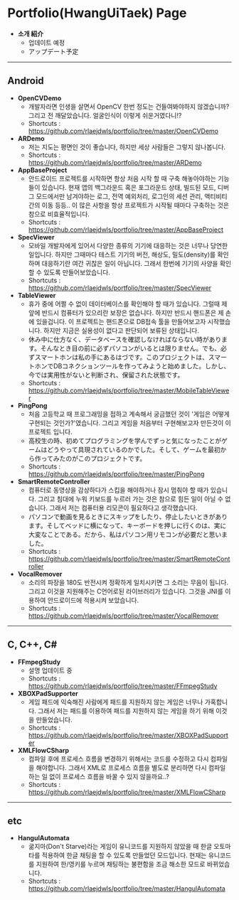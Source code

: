 ﻿Portfolio(HwangUiTaek) Page
============

 * **소개 紹介**
   * 업데이트 예정
   * アップデート予定

* * *

Android
-------------

 * **OpenCVDemo**
   * 개발자라면 인생을 살면서 OpenCV 한번 정도는 건들여봐야하지 않겠습니까? 그리고 전 깨달았습니다. 얼굴인식이 이렇게 쉬운거였다니!?
   * Shortcuts : https://github.com/rlaejdwls/portfolio/tree/master/OpenCVDemo
 * **ARDemo**
   * 저는 지도는 평면인 것이 좋습니다, 하지만 세상 사람들은 그렇지 않나봅니다.
   * Shortcuts : https://github.com/rlaejdwls/portfolio/tree/master/ARDemo
 * **AppBaseProject**
   * 안드로이드 프로젝트를 시작하면 항상 처음 시작 할 때 구축 해놓아야하는 기능들이 있습니다. 현재 앱의 백그라운드 혹은 포그라운드 상태, 빌드된 모드, 디버그 모드에서만 남겨야하는 로그, 전역 예외처리, 로그인의 세션 관리, 액티비티 간의 이동 등등.. 이 많은 사항을 항상 프로젝트가 시작될 때마다 구축하는 것은 참으로 비효율적입니다.
   * Shortcuts : https://github.com/rlaejdwls/portfolio/tree/master/AppBaseProject
 * **SpecViewer**
   * 모바일 개발자에게 있어서 다양한 종류의 기기에 대응하는 것은 너무나 당연한 일입니다. 하지만 그때마다 테스트 기기의 버전, 해상도, 밀도(density)를 확인하며 대응하기란 여간 귀찮은 일이 아닙니다. 그래서 한번에 기기의 사양을 확인 할 수 있도록 만들어보았습니다.
   * Shortcuts : https://github.com/rlaejdwls/portfolio/tree/master/SpecViewer
 * **TableViewer**
   * 휴가 중에 어쩔 수 없이 데이터베이스를 확인해야 할 때가 있습니다. 그럴때 제 앞에 반드시 컴퓨터가 있으리란 보장은 없습니다. 하지만 반드시 핸드폰은 제 손에 있을겁니다. 이 프로젝트는 핸드폰으로 DB접속 툴을 만들어보고자 시작했습니다. 하지만 지금은 실용성이 없다고 판단되어 보류된 상태입니다.
   * 休み中に仕方なく、データベースを確認しなければならない時があります。そんなとき目の前に必ずパソコンがいるとは限りません。でも、必ずスマートホンは私の手にあるはづです。このプロジェクトは、スマートホンでDBコネクションツールを作ってみようと始めました。しかし、今では実用性がないと判断され、保留された状態です。
   * Shortcuts : https://github.com/rlaejdwls/portfolio/tree/master/MobileTableViewer
 * **PingPong**
   * 처음 고등학교 때 프로그래밍을 접하고 계속해서 궁금했던 것이 '게임은 어떻게 구현되는 것인가?'였습니다. 그리고 게임을 처음부터 구현해보고자 만든것이 이 프로젝트 입니다.
   * 高校生の時、初めてプログラミングを学んでずっと気になったことがゲームはどうやって具現されているのかでした。そして、ゲームを最初から作ってみたのがこのプロジェクトです。
   * Shortcuts : https://github.com/rlaejdwls/portfolio/tree/master/PingPong
 * **SmartRemoteController**
   * 컴퓨터로 동영상을 감상하다가 스킵을 해야하거나 잠시 멈춰야 할 때가 있습니다. 그리고 침대에 누워 키보드를 누르러 가는 것은 참으로 힘든 일이 아닐 수 없습니다. 그래서 저는 컴퓨터용 리모콘이 필요하다고 생각했습니다.
   * パソコンで動画を見るときにスキップをしたり、停止したいときがあります。そしてベッドに横になって、キーボードを押しに行くのは、実に大変なことである。だから、私はパソコン用リモコンが必要だと思いました。
   * Shortcuts : https://github.com/rlaejdwls/portfolio/tree/master/SmartRemoteController
 * **VocalRemover**
   * 소리의 파장을 180도 반전시켜 정확하게 일치시키면 그 소리는 무음이 됩니다. 그리고 이것을 지원해주는 C언어로된 라이브러리가 있습니다. 그것을 JNI를 이용하여 안드로이드에 적용시켜 보았습니다.
   * Shortcuts : https://github.com/rlaejdwls/portfolio/tree/master/VocalRemover

* * *

C, C++, C#
-------------

 * **FFmpegStudy**
   * 설명 업데이트 중
   * Shortcuts : https://github.com/rlaejdwls/portfolio/tree/master/FFmpegStudy
 * **XBOXPadSupporter**
   * 게임 패드에 익숙해진 사람에게 패드를 지원하지 않는 게임은 너무나 가혹합니다. 그래서 저는 패드를 이용하여 패드를 지원하지 않는 게임을 하기 위해 이것을 만들었습니다.
   * Shortcuts : https://github.com/rlaejdwls/portfolio/tree/master/XBOXPadSupporter
 * **XMLFlowCSharp**
   * 컴파일 후에 프로세스 흐름을 변경하기 위해서는 코드를 수정하고 다시 컴파일을 해야합니다. 그래서 XML로 프로세스 흐름을 별도로 분리하면 다시 컴파일 하는 일 없이 프로세스 흐름을 바꿀 수 있지 않을까요..?
   * Shortcuts : https://github.com/rlaejdwls/portfolio/tree/master/XMLFlowCSharp


* * *

etc
-------------

 * **HangulAutomata**
   * 굶지마(Don't Starve)라는 게임이 유니코드를 지원하지 않았을 때 한글 오토마타를 적용하여 한글 채팅을 할 수 있도록 만들었던 모드입니다. 현재는 유니코드를 지원하여 한/영키를 누르며 채팅하는 불편함을 조금 해소한 모드로 바뀌었습니다.
   * Shortcuts : https://github.com/rlaejdwls/portfolio/tree/master/HangulAutomata